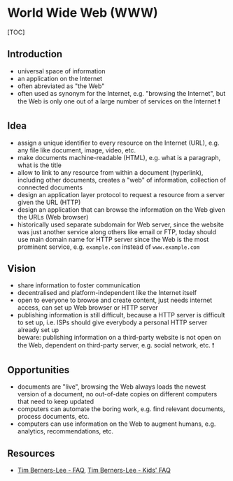 # World Wide Web (WWW)

[TOC]



## Introduction

- universal space of information
- an application on the Internet
- often abreviated as "the Web"
- often used as synonym for the Internet, e.g. "browsing the Internet", but the Web is only one out of a large number of services on the Internet ❗️



## Idea

- assign a unique identifier to every resource on the Internet (URL), e.g. any file like document, image, video, etc.
- make documents machine-readable (HTML), e.g. what is a paragraph, what is the title
- allow to link to any resource from within a document (hyperlink), including other documents, creates a "web" of information, collection of connected documents
- design an application layer protocol to request a resource from a server given the URL (HTTP)
- design an application that can browse the information on the Web given the URLs (Web browser)
- historically used separate subdomain for Web server, since the website was just another service along others like email or FTP, today should use main domain name for HTTP server since the Web is the most prominent service, e.g. `example.com` instead of `www.example.com`



## Vision

- share information to foster communication
- decentralised and platform-independent like the Internet itself
- open to everyone to browse and create content, just needs internet access, can set up Web browser or HTTP server
- publishing information is still difficult, because a HTTP server is difficult to set up, i.e. ISPs should give everybody a personal HTTP server already set up  
  beware: publishing information on a third-party website is not open on the Web, dependent on third-party server, e.g. social network, etc. ❗️



## Opportunities

- documents are "live", browsing the Web always loads the newest version of a document, no out-of-date copies on different computers that need to keep updated
- computers can automate the boring work, e.g. find relevant documents, process documents, etc.
- computers can use information on the Web to augment humans, e.g. analytics, recommendations, etc.



## Resources

- [Tim Berners-Lee - FAQ](https://www.w3.org/People/Berners-Lee/FAQ.html), [Tim Berners-Lee - Kids' FAQ](https://www.w3.org/People/Berners-Lee/Kids.html)